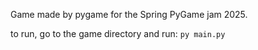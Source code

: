 Game made by pygame for the Spring PyGame jam 2025.

to run, go to the game directory and run:
`py main.py`
